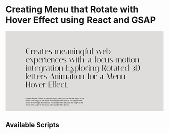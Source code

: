 # Creating Menu that Rotate with Hover Effect using React and GSAP

![DEMO!](/public/Demo.gif)

## Available Scripts

